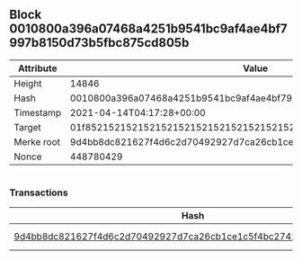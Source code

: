 ## Block 0010800a396a07468a4251b9541bc9af4ae4bf7997b8150d73b5fbc875cd805b

Attribute | Value
--- | ---
Height | 14846
Hash | 0010800a396a07468a4251b9541bc9af4ae4bf7997b8150d73b5fbc875cd805b
Timestamp | 2021-04-14T04:17:28+00:00
Target | 01f8521521521521521521521521521521521521521521521521521521521521
Merke root | 9d4bb8dc821627f4d6c2d70492927d7ca26cb1ce1c5f4bc2742663c55258498b
Nonce | 448780429

```

```

### Transactions

Hash | Amount
--- | ---
[9d4bb8dc821627f4d6c2d70492927d7ca26cb1ce1c5f4bc2742663c55258498b](9d4bb8dc821627f4d6c2d70492927d7ca26cb1ce1c5f4bc2742663c55258498b.md) | 10.00000000 SKEPTI 
